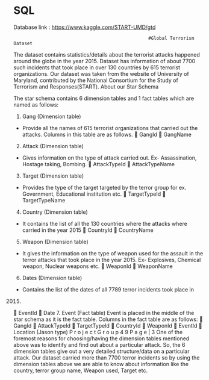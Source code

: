 # SQL

Database link : https://www.kaggle.com/START-UMD/gtd

                                                      #Global Terrorism Dataset
                                                      
The dataset contains statistics/details about the terrorist attacks happened
around the globe in the year 2015. Dataset has information of about 7700 such
incidents that took place in over 130 countries by 615 terrorist organizations. Our
dataset was taken from the website of University of Maryland, contributed by the
National Consortium for the Study of Terrorism and Responses(START).
About our Star Schema

The star schema contains 6 dimension tables and 1 fact tables which are named
as follows:
1. Gang (Dimension table)
- Provide all the names of 615 terrorist organizations that carried out the
attacks. Columns in this table are as follows.
 GangId
 GangName
2. Attack (Dimension table)
- Gives information on the type of attack carried out. Ex- Assassination,
Hostage taking, Bombing.
 AttackTypeId
 AttackTypeName
3. Target (Dimension table)

- Provides the type of the target targeted by the terror group for ex.
Government, Educational institution etc.
 TargetTypeId
 TargetTypeName
4. Country (Dimension table)
- It contains the list of all the 130 countries where the attacks where
carried in the year 2015
 CountryId
 CountryName
5. Weapon (Dimension table)
- It gives the information on the type of weapon used for the assault in
the terror attacks that took place in the year 2015. Ex- Explosives,
Chemical weapon, Nuclear weapons etc.
 WeaponId
 WeaponName
6. Dates (Dimension table)
- Contains the list of the dates of all 7789 terror incidents took place in
2015.
 EventId
 Date
7. Event (Fact table)
Event is placed in the middle of the star schema as it is the fact table.
Columns in the fact table are as follows:
 GangId
 AttackTypeId
 TargetTypeId
 CountryId
 WeaponId
 EventId
 Location (Jason type)
P r o j e c t G r o u p 4 9 P a g e | 3
One of the foremost reasons for choosing/having the dimension tables mentioned
above was to identify and find out about a particular attack. So, the 6 dimension
tables give out a very detailed structure/data on a particular attack. Our dataset
carried more than 7700 terror incidents so by using the dimension tables above
we are able to know about information like the country, terror group name,
Weapon used, Target etc.
